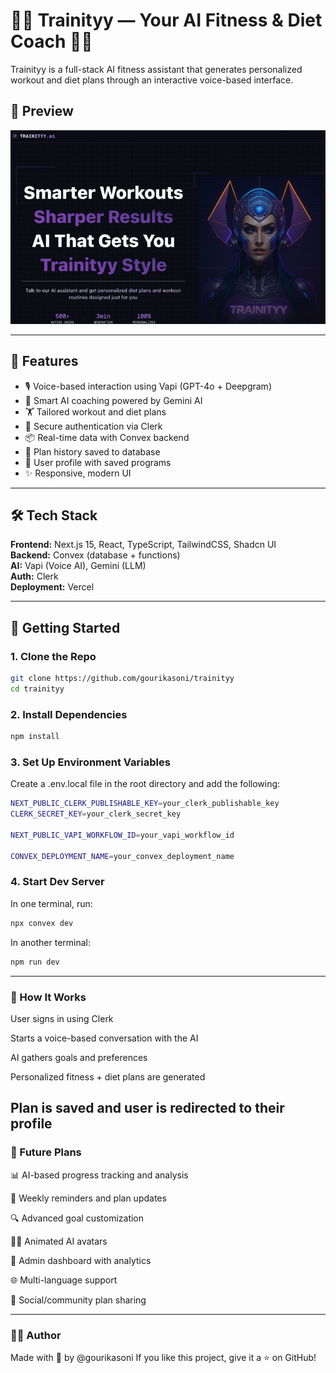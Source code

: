 # 🏋️‍♀️ Trainityy — Your AI Fitness & Diet Coach 💬🧠

Trainityy is a full-stack AI fitness assistant that generates personalized workout and diet plans through an interactive voice-based interface.
## 📸 Preview

![App Preview](https://raw.githubusercontent.com/gourikasoni/trainityy/main/public/preview.png)



---

## 🌟 Features

- 🎙️ Voice-based interaction using Vapi (GPT-4o + Deepgram)
- 🧠 Smart AI coaching powered by Gemini AI
- 🏋️ Tailored workout and diet plans
- 🔐 Secure authentication via Clerk
- 📦 Real-time data with Convex backend
- 📄 Plan history saved to database
- 👤 User profile with saved programs
- ✨ Responsive, modern UI

---

## 🛠️ Tech Stack

**Frontend:** Next.js 15, React, TypeScript, TailwindCSS, Shadcn UI  
**Backend:** Convex (database + functions)  
**AI:** Vapi (Voice AI), Gemini (LLM)  
**Auth:** Clerk  
**Deployment:** Vercel  

---

## 🚀 Getting Started

### 1. Clone the Repo

```bash
git clone https://github.com/gourikasoni/trainityy
cd trainityy
```

### 2. Install Dependencies
```bash
npm install
```
### 3. Set Up Environment Variables
Create a .env.local file in the root directory and add the following:
```bash
NEXT_PUBLIC_CLERK_PUBLISHABLE_KEY=your_clerk_publishable_key
CLERK_SECRET_KEY=your_clerk_secret_key

NEXT_PUBLIC_VAPI_WORKFLOW_ID=your_vapi_workflow_id

CONVEX_DEPLOYMENT_NAME=your_convex_deployment_name

```
### 4. Start Dev Server
In one terminal, run:


```bash
npx convex dev
```
In another terminal:

```bash
npm run dev
```
---
### 🧪 How It Works
User signs in using Clerk

Starts a voice-based conversation with the AI

AI gathers goals and preferences

Personalized fitness + diet plans are generated

Plan is saved and user is redirected to their profile
---

### 🧩 Future Plans
📊 AI-based progress tracking and analysis

📅 Weekly reminders and plan updates

🔍 Advanced goal customization

🧍‍♀️ Animated AI avatars

📝 Admin dashboard with analytics

🌐 Multi-language support

🤝 Social/community plan sharing

---
### 🧑‍💻 Author
Made with 💜 by @gourikasoni
If you like this project, give it a ⭐ on GitHub!


